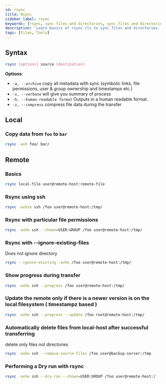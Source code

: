 ```yaml
---
id: rsync
title: Rsync
sidebar_label: rsync
keywords: [rsync, sync files and directories, sync files and directories between servers],
description: 'Learn basics of rsync cli to sync files and directories.'
tags: [Files, Tools]
---
```

## Syntax

```bash
rsync [options] source [destination]
```

**Options**:

- `-a, --archive` copy all metadata with sync (symbolic links, file permissions, user & group ownership and timestamps etc.)
- `-v, --verbose` will give you summary of process 
- `-h, --human-readable format` Outputs in a human readable format. 
- `-z, --compress` compress file data during the transfer

## Local

### Copy data from `foo` to `bar`

```bash
rsync -avh foo/ bar/ 
```

## Remote

### Basics

```bash
rsync local-file user@remote-host:remote-file
```

### Rsync using ssh

```bash
rsync -avhze ssh /foo user@remote-host:/tmp/
```

### Rsync with particular file permissions

```bash
rsync -avhe ssh --chown=USER:GROUP /foo user@remote-host:/tmp/
```

### Rsync with --ignore-existing-files

Does not ignore directory

```bash
rsync --ignore-existing -avhe /foo user@remote-host:/tmp/
```

### Show progress during transfer

```bash
rsync -avhe ssh --progress /foo user@remote-host:/tmp/
```

### Update the remote only if there is a newer version is on the local filesystem ( timestampz based )

```bash
rsync -avhe ssh --progress --update /foo root@remote-host:/tmp/
```

### Automatically delete files from local-host after successful transferring

delete only files not directories

```bash
rsync -avhe ssh --remove-source-files /foo user@backup-server:/tmp
```

### Performing a Dry run with rsync

```bash
rsync -avhe ssh --dry-run --chown=USER:GROUP /foo user@remote-host:/
```